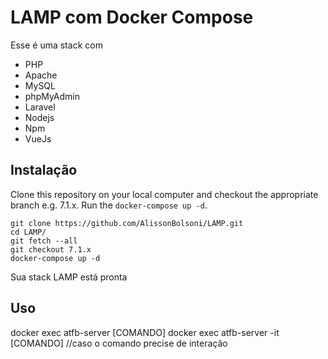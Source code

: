 # LAMP com Docker Compose

Esse é uma stack com

* PHP
* Apache
* MySQL
* phpMyAdmin
* Laravel
* Nodejs
* Npm
* VueJs

## Instalação

Clone this repository on your local computer and checkout the appropriate branch e.g. 7.1.x. Run the `docker-compose up -d`.

```shell
git clone https://github.com/AlissonBolsoni/LAMP.git
cd LAMP/
git fetch --all
git checkout 7.1.x
docker-compose up -d
```

Sua stack LAMP está pronta

## Uso
docker exec atfb-server [COMANDO]
docker exec atfb-server -it [COMANDO] //caso o comando precise de interação

